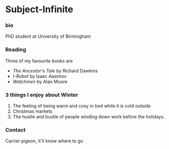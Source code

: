 # Subject-Infinite

### bio
PhD student at University of Birmingham

### Reading

Three of my favourite books are

- *The Ancestor's Tale* by Richard Dawkins
- *I-Robot* by Isaac Aasimov
- *Watchmen* by Alan Moore

### 3 things I enjoy about Winter

1. The feeling of being warm and cosy in bed while it is cold outside
2. Christmas markets
3. The hustle and bustle of people winding down work before the holidays.

### Contact

Carrier pigeon, it'll know where to go

